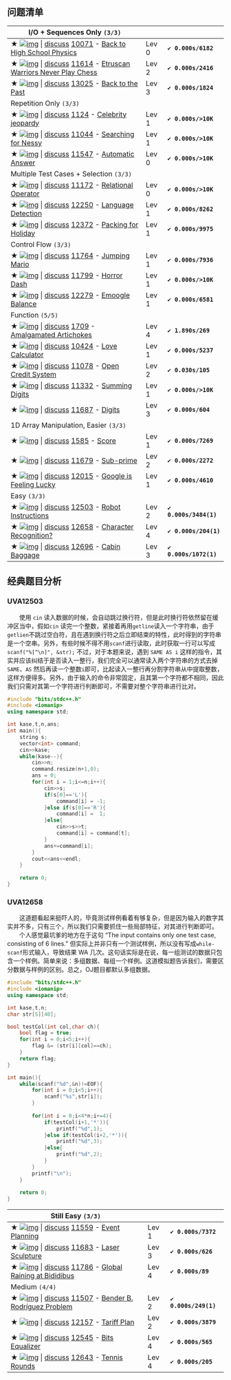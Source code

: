 ## 问题清单

| I/O + Sequences Only `(3/3)`                                 |       |                        |
| ------------------------------------------------------------ | ----- | ---------------------- |
| ★ [![img](https://uhunt.onlinejudge.org/images/udebug3.png)](https://www.udebug.com/UVa/10071) \| [discuss](http://onlinejudge.org/board/search.php?keywords=10071) [10071](http://uva.onlinejudge.org/external/100/10071.pdf) - [Back to High School Physics](http://onlinejudge.org/index.php?option=com_onlinejudge&Itemid=8&category=24&page=show_problem&problem=1012) | Lev 0 | **`✔ 0.000s/6182`**    |
| ★ [![img](https://uhunt.onlinejudge.org/images/udebug3.png)](https://www.udebug.com/UVa/11614) \| [discuss](http://onlinejudge.org/board/search.php?keywords=11614) [11614](http://uva.onlinejudge.org/external/116/11614.pdf) - [Etruscan Warriors Never Play Chess](http://onlinejudge.org/index.php?option=com_onlinejudge&Itemid=8&category=24&page=show_problem&problem=2661) | Lev 2 | **`✔ 0.000s/2416`**    |
| ★ [![img](https://uhunt.onlinejudge.org/images/udebug3.png)](https://www.udebug.com/UVa/13025) \| [discuss](http://onlinejudge.org/board/search.php?keywords=13025) [13025](http://uva.onlinejudge.org/external/130/13025.pdf) - [Back to the Past](http://onlinejudge.org/index.php?option=com_onlinejudge&Itemid=8&category=24&page=show_problem&problem=4913) | Lev 3 | **`✔ 0.000s/1824`**    |
| Repetition Only `(3/3)`                                      |       |                        |
| ★ [![img](https://uhunt.onlinejudge.org/images/udebug3.png)](https://www.udebug.com/UVa/1124) \| [discuss](http://onlinejudge.org/board/search.php?keywords=1124) [1124](http://uva.onlinejudge.org/external/11/1124.pdf) - [Celebrity jeopardy](http://onlinejudge.org/index.php?option=com_onlinejudge&Itemid=8&category=24&page=show_problem&problem=3565) | Lev 1 | **`✔ 0.000s/>10K`**    |
| ★ [![img](https://uhunt.onlinejudge.org/images/udebug3.png)](https://www.udebug.com/UVa/11044) \| [discuss](http://onlinejudge.org/board/search.php?keywords=11044) [11044](http://uva.onlinejudge.org/external/110/11044.pdf) - [Searching for Nessy](http://onlinejudge.org/index.php?option=com_onlinejudge&Itemid=8&category=24&page=show_problem&problem=1985) | Lev 1 | **`✔ 0.000s/>10K`**    |
| ★ [![img](https://uhunt.onlinejudge.org/images/udebug3.png)](https://www.udebug.com/UVa/11547) \| [discuss](http://onlinejudge.org/board/search.php?keywords=11547) [11547](http://uva.onlinejudge.org/external/115/11547.pdf) - [Automatic Answer](http://onlinejudge.org/index.php?option=com_onlinejudge&Itemid=8&category=24&page=show_problem&problem=2542) | Lev 0 | **`✔ 0.000s/>10K`**    |
| Multiple Test Cases + Selection `(3/3)`                      |       |                        |
| ★ [![img](https://uhunt.onlinejudge.org/images/udebug3.png)](https://www.udebug.com/UVa/11172) \| [discuss](http://onlinejudge.org/board/search.php?keywords=11172) [11172](http://uva.onlinejudge.org/external/111/11172.pdf) - [Relational Operator](http://onlinejudge.org/index.php?option=com_onlinejudge&Itemid=8&category=24&page=show_problem&problem=2113) | Lev 0 | **`✔ 0.000s/>10K`**    |
| ★ [![img](https://uhunt.onlinejudge.org/images/udebug3.png)](https://www.udebug.com/UVa/12250) \| [discuss](http://onlinejudge.org/board/search.php?keywords=12250) [12250](http://uva.onlinejudge.org/external/122/12250.pdf) - [Language Detection](http://onlinejudge.org/index.php?option=com_onlinejudge&Itemid=8&category=24&page=show_problem&problem=3402) | Lev 1 | **`✔ 0.000s/8262`**    |
| ★ [![img](https://uhunt.onlinejudge.org/images/udebug3.png)](https://www.udebug.com/UVa/12372) \| [discuss](http://onlinejudge.org/board/search.php?keywords=12372) [12372](http://uva.onlinejudge.org/external/123/12372.pdf) - [Packing for Holiday](http://onlinejudge.org/index.php?option=com_onlinejudge&Itemid=8&category=24&page=show_problem&problem=3794) | Lev 1 | **`✔ 0.000s/9975`**    |
| Control Flow `(3/3)`                                         |       |                        |
| ★ [![img](https://uhunt.onlinejudge.org/images/udebug3.png)](https://www.udebug.com/UVa/11764) \| [discuss](http://onlinejudge.org/board/search.php?keywords=11764) [11764](http://uva.onlinejudge.org/external/117/11764.pdf) - [Jumping Mario](http://onlinejudge.org/index.php?option=com_onlinejudge&Itemid=8&category=24&page=show_problem&problem=2864) | Lev 1 | **`✔ 0.000s/7936`** |
| ★ [![img](https://uhunt.onlinejudge.org/images/udebug3.png)](https://www.udebug.com/UVa/11799) \| [discuss](http://onlinejudge.org/board/search.php?keywords=11799) [11799](http://uva.onlinejudge.org/external/117/11799.pdf) - [Horror Dash](http://onlinejudge.org/index.php?option=com_onlinejudge&Itemid=8&category=24&page=show_problem&problem=2899) | Lev 1 | **`✔ 0.000s/>10K`**    |
| ★ [![img](https://uhunt.onlinejudge.org/images/udebug3.png)](https://www.udebug.com/UVa/12279) \| [discuss](http://onlinejudge.org/board/search.php?keywords=12279) [12279](http://uva.onlinejudge.org/external/122/12279.pdf) - [Emoogle Balance](http://onlinejudge.org/index.php?option=com_onlinejudge&Itemid=8&category=24&page=show_problem&problem=3431) | Lev 1 | **`✔ 0.000s/6581`**    |
| Function `(5/5)`                                             |       |                        |
| ★ [![img](https://uhunt.onlinejudge.org/images/udebug3.png)](https://www.udebug.com/UVa/1709) \| [discuss](http://onlinejudge.org/board/search.php?keywords=1709) [1709](http://uva.onlinejudge.org/external/17/1709.pdf) - [Amalgamated Artichokes](http://onlinejudge.org/index.php?option=com_onlinejudge&Itemid=8&category=24&page=show_problem&problem=4782) | Lev 4 | **`✔ 1.890s/269`**     |
| ★ [![img](https://uhunt.onlinejudge.org/images/udebug3.png)](https://www.udebug.com/UVa/10424) \| [discuss](http://onlinejudge.org/board/search.php?keywords=10424) [10424](http://uva.onlinejudge.org/external/104/10424.pdf) - [Love Calculator](http://onlinejudge.org/index.php?option=com_onlinejudge&Itemid=8&category=24&page=show_problem&problem=1365) | Lev 1 | **`✔ 0.000s/5237`**    |
| ★ [![img](https://uhunt.onlinejudge.org/images/udebug3.png)](https://www.udebug.com/UVa/11078) \| [discuss](http://onlinejudge.org/board/search.php?keywords=11078) [11078](http://uva.onlinejudge.org/external/110/11078.pdf) - [Open Credit System](http://onlinejudge.org/index.php?option=com_onlinejudge&Itemid=8&category=24&page=show_problem&problem=2019) | Lev 2 | **`✔ 0.030s/105`**     |
| ★ [![img](https://uhunt.onlinejudge.org/images/udebug3.png)](https://www.udebug.com/UVa/11332) \| [discuss](http://onlinejudge.org/board/search.php?keywords=11332) [11332](http://uva.onlinejudge.org/external/113/11332.pdf) - [Summing Digits](http://onlinejudge.org/index.php?option=com_onlinejudge&Itemid=8&category=24&page=show_problem&problem=2307) | Lev 1 | **`✔ 0.000s/>10K`**    |
| ★ [![img](https://uhunt.onlinejudge.org/images/udebug3.png)](https://www.udebug.com/UVa/11687) \| [discuss](http://onlinejudge.org/board/search.php?keywords=11687) [11687](http://uva.onlinejudge.org/external/116/11687.pdf) - [Digits](http://onlinejudge.org/index.php?option=com_onlinejudge&Itemid=8&category=24&page=show_problem&problem=2734) | Lev 3 | **`✔ 0.000s/604`**     |
| 1D Array Manipulation, Easier `(3/3)`                        |       |                        |
| ★ [![img](https://uhunt.onlinejudge.org/images/udebug3.png)](https://www.udebug.com/UVa/1585) \| [discuss](http://onlinejudge.org/board/search.php?keywords=1585) [1585](http://uva.onlinejudge.org/external/15/1585.pdf) - [Score](http://onlinejudge.org/index.php?option=com_onlinejudge&Itemid=8&category=24&page=show_problem&problem=4460) | Lev 1 | **`✔ 0.000s/7269`**    |
| ★ [![img](https://uhunt.onlinejudge.org/images/udebug3.png)](https://www.udebug.com/UVa/11679) \| [discuss](http://onlinejudge.org/board/search.php?keywords=11679) [11679](http://uva.onlinejudge.org/external/116/11679.pdf) - [Sub-prime](http://onlinejudge.org/index.php?option=com_onlinejudge&Itemid=8&category=24&page=show_problem&problem=2726) | Lev 2 | **`✔ 0.000s/2272`**    |
| ★ [![img](https://uhunt.onlinejudge.org/images/udebug3.png)](https://www.udebug.com/UVa/12015) \| [discuss](http://onlinejudge.org/board/search.php?keywords=12015) [12015](http://uva.onlinejudge.org/external/120/12015.pdf) - [Google is Feeling Lucky](http://onlinejudge.org/index.php?option=com_onlinejudge&Itemid=8&category=24&page=show_problem&problem=3166) | Lev 1 | **`✔ 0.000s/4610`** |
| Easy `(3/3)`                                                 |       |                        |
| ★ [![img](https://uhunt.onlinejudge.org/images/udebug3.png)](https://www.udebug.com/UVa/12503) \| [discuss](http://onlinejudge.org/board/search.php?keywords=12503) [12503](http://uva.onlinejudge.org/external/125/12503.pdf) - [Robot Instructions](http://onlinejudge.org/index.php?option=com_onlinejudge&Itemid=8&category=24&page=show_problem&problem=3947) | Lev 2 | **`✔ 0.000s/3484(1)`** |
| ★ [![img](https://uhunt.onlinejudge.org/images/udebug3.png)](https://www.udebug.com/UVa/12658) \| [discuss](http://onlinejudge.org/board/search.php?keywords=12658) [12658](http://uva.onlinejudge.org/external/126/12658.pdf) - [Character Recognition?](http://onlinejudge.org/index.php?option=com_onlinejudge&Itemid=8&category=24&page=show_problem&problem=4396) | Lev 4 | **`✔ 0.000s/204(1)`**  |
| ★ [![img](https://uhunt.onlinejudge.org/images/udebug3.png)](https://www.udebug.com/UVa/12696) \| [discuss](http://onlinejudge.org/board/search.php?keywords=12696) [12696](http://uva.onlinejudge.org/external/126/12696.pdf) - [Cabin Baggage](http://onlinejudge.org/index.php?option=com_onlinejudge&Itemid=8&category=24&page=show_problem&problem=4434) | Lev 3 | **`✔ 0.000s/1072(1)`** |



## 经典题目分析


### UVA12503
　　使用 `cin` 读入数据的时候，会自动跳过换行符，但是此时换行符依然留在缓冲区当中，假如`cin` 读完一个整数，紧接着再用`getline`读入一个字符串，由于`getlien`不跳过空白符，且在遇到换行符之后立即结束的特性，此时得到的字符串是一个空串。另外，有些时候不得不用`scanf`进行读取，此时获取一行可以写成 `scanf("%[^\n]", &str);` 不过，对于本题来说，遇到 `SAME AS i` 这样的指令，其实并应该纠结于是否读入一整行，我们完全可以通常读入两个字符串的方式去掉`SAME`、`AS` 然后再读一个整数`i`即可，比起读入一整行再分割字符串从中提取整数，这样方便得多。另外，由于输入的命令非常固定，且其第一个字符都不相同，因此我们只需对其第一个字符进行判断即可，不需要对整个字符串进行比对。

```C++
#include "bits/stdc++.h"
#include <iomanip>
using namespace std;

int kase,t,n,ans;
int main(){
    string s;
    vector<int> command;
    cin>>kase;
    while(kase--){
        cin>>n;
        command.resize(n+1,0);
        ans = 0;
        for(int i = 1;i<=n;i++){
            cin>>s;
            if(s[0]=='L'){
                command[i] = -1;
            }else if(s[0]=='R'){
                command[i] =  1;
            }else{
                cin>>s>>t;
                command[i] = command[t];
            }
            ans+=command[i];
        }
        cout<<ans<<endl;
    }
    
    return 0;    
}
```


### UVA12658
　　这道题看起来挺吓人的，毕竟测试样例看着有够复杂，但是因为输入的数字其实并不多，只有三个，所以我们只需要抓住一些局部特征，对其进行判断即可。
　　个人感觉最坑爹的地方在于这句 “The input contains only one test case, consisting of 6 lines.” 但实际上并非只有一个测试样例，所以没有写成`while-scanf`形式输入，导致结果 WA 几次。这句话实际是在说，每一组测试的数据只包含一个样例。简单来说：多组数据、每组一个样例。这道模拟题告诉我们，需要区分数据与样例的区别。总之，OJ题目都默认多组数据。

```c++
#include "bits/stdc++.h"
#include <iomanip>
using namespace std;

int kase,t,n;
char str[5][40];

bool testCol(int col,char ch){
    bool flag = true;
    for(int i = 0;i<5;i++){
        flag &= (str[i][col]==ch);
    }
    return flag;
}

int main(){   
    while(scanf("%d",&n)!=EOF){
        for(int i = 0;i<5;i++){
            scanf("%s",str[i]);
        }
    
        for(int i = 0;i<4*n;i+=4){
            if(testCol(i+1,'*')){
                printf("%d",1);
            }else if(testCol(i+2,'*')){
                printf("%d",3);
            }else{
                printf("%d",2);
            }
        }
        printf("\n");
    }
    
    return 0;    
}
```


| Still Easy `(3/3)`                                           |       |                       |
| ------------------------------------------------------------ | ----- | --------------------- |
| ★ [![img](https://uhunt.onlinejudge.org/images/udebug3.png)](https://www.udebug.com/UVa/11559) \| [discuss](http://onlinejudge.org/board/search.php?keywords=11559) [11559](http://uva.onlinejudge.org/external/115/11559.pdf) - [Event Planning](http://onlinejudge.org/index.php?option=com_onlinejudge&Itemid=8&category=24&page=show_problem&problem=2595) | Lev 1 | **`✔ 0.000s/7372`**   |
| ★ [![img](https://uhunt.onlinejudge.org/images/udebug3.png)](https://www.udebug.com/UVa/11683) \| [discuss](http://onlinejudge.org/board/search.php?keywords=11683) [11683](http://uva.onlinejudge.org/external/116/11683.pdf) - [Laser Sculpture](http://onlinejudge.org/index.php?option=com_onlinejudge&Itemid=8&category=24&page=show_problem&problem=2730) | Lev 3 | **`✔ 0.000s/626`**    |
| ★ [![img](https://uhunt.onlinejudge.org/images/udebug3.png)](https://www.udebug.com/UVa/11786) \| [discuss](http://onlinejudge.org/board/search.php?keywords=11786) [11786](http://uva.onlinejudge.org/external/117/11786.pdf) - [Global Raining at Bididibus](http://onlinejudge.org/index.php?option=com_onlinejudge&Itemid=8&category=24&page=show_problem&problem=2886) | Lev 4 | **`✔ 0.000s/89`**     |
| Medium `(4/4)`                                               |       |                       |
| ★ [![img](https://uhunt.onlinejudge.org/images/udebug3.png)](https://www.udebug.com/UVa/11507) \| [discuss](http://onlinejudge.org/board/search.php?keywords=11507) [11507](http://uva.onlinejudge.org/external/115/11507.pdf) - [Bender B. Rodríguez Problem](http://onlinejudge.org/index.php?option=com_onlinejudge&Itemid=8&category=24&page=show_problem&problem=2502) | Lev 2 | **`✔ 0.000s/249(1)`** |
| ★ [![img](https://uhunt.onlinejudge.org/images/udebug3.png)](https://www.udebug.com/UVa/12157) \| [discuss](http://onlinejudge.org/board/search.php?keywords=12157) [12157](http://uva.onlinejudge.org/external/121/12157.pdf) - [Tariff Plan](http://onlinejudge.org/index.php?option=com_onlinejudge&Itemid=8&category=24&page=show_problem&problem=3309) | Lev 2 | **`✔ 0.000s/3879`**   |
| ★ [![img](https://uhunt.onlinejudge.org/images/udebug3.png)](https://www.udebug.com/UVa/12545) \| [discuss](http://onlinejudge.org/board/search.php?keywords=12545) [12545](http://uva.onlinejudge.org/external/125/12545.pdf) - [Bits Equalizer](http://onlinejudge.org/index.php?option=com_onlinejudge&Itemid=8&category=24&page=show_problem&problem=3990) | Lev 4 | **`✔ 0.000s/565`**    |
| ★ [![img](https://uhunt.onlinejudge.org/images/udebug3.png)](https://www.udebug.com/UVa/12643) \| [discuss](http://onlinejudge.org/board/search.php?keywords=12643) [12643](http://uva.onlinejudge.org/external/126/12643.pdf) - [Tennis Rounds](http://onlinejudge.org/index.php?option=com_onlinejudge&Itemid=8&category=24&page=show_problem&problem=4391) | Lev 4 | **`✔ 0.000s/205`**    |
